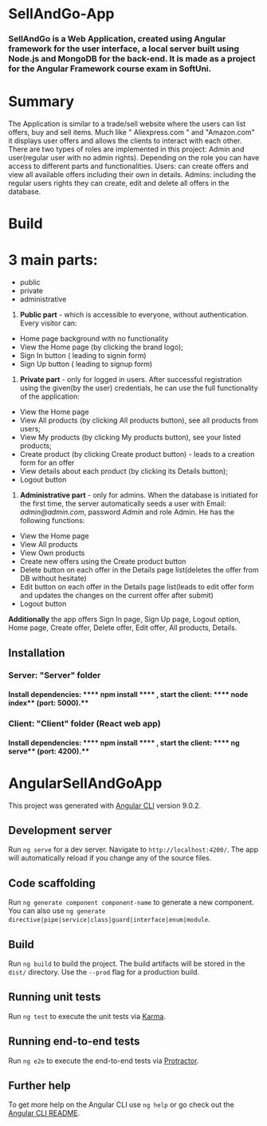 #
# SellAndGo-App

### SellAndGo is a Web Application, created using Angular framework for the user interface, a local server built using Node.js and MongoDB for the back-end. It is made as a project for the Angular Framework course exam in SoftUni.

##
# Summary

The Application  is similar to a trade/sell website where the users can list offers, buy and sell items. Much like &quot; Aliexpress.com &quot; and &quot;Amazon.com&quot; it displays user offers and allows the clients to interact with each other. There are two types of roles are implemented in this project: Admin and user(regular user with no admin rights). Depending on the role you can have access to different parts and functionalities. Users: can create offers and view all available offers including their own in details. Admins: including the regular users rights they can create, edit and delete all offers in the database.

##
# Build

# 3 main parts:

- public
- private
- administrative

1. **Public part** - which is accessible to everyone, without authentication. Every visitor can:

- Home page background with no functionality
- View the Home page (by clicking the brand logo);
- Sign In button ( leading to signin form)
- Sign Up button ( leading to signup form)

1. **Private part** - only for logged in users. After successful registration using the given(by the user) credentials, he can use the full functionality of the application:

- View the Home page
- View All products (by clicking All products button), see all products from users;
- View My products (by clicking My products button), see your listed products;
- Create product (by clicking Create product button) - leads to a creation form for an offer
- View details about each product (by clicking its Details button);
-  Logout button

1. **Administrative part** - only for admins. When the database is initiated for the first time, the server automatically seeds a user with Email: _admin@admin.com_, password _Admin_ and role Admin. He has the following functions:

- View the Home page
- View All products
- View Own products
- Create new offers using the Create product button
- Delete button on each offer in the Details page list(deletes the offer from DB without hesitate)
- Edit button on each offer in the Details page list(leads to edit offer form and updates the changes on the current offer after submit)
- Logout button



**Additionally**  the app offers Sign In page, Sign Up page, Logout option, Home page, Create offer, Delete offer, Edit offer, All products, Details.

## **Installation**

### **Server: &quot;Server&quot; folder**

#### **Install dependencies: **** npm install **** , start the client: **** node index**** (port: 5000).**

### **Client: &quot;Client&quot; folder (React web app)**

#### **Install dependencies: **** npm install **** , start the client: **** ng serve**** (port: 4200).**

# AngularSellAndGoApp

This project was generated with [Angular CLI](https://github.com/angular/angular-cli) version 9.0.2.

## Development server

Run `ng serve` for a dev server. Navigate to `http://localhost:4200/`. The app will automatically reload if you change any of the source files.

## Code scaffolding

Run `ng generate component component-name` to generate a new component. You can also use `ng generate directive|pipe|service|class|guard|interface|enum|module`.

## Build

Run `ng build` to build the project. The build artifacts will be stored in the `dist/` directory. Use the `--prod` flag for a production build.

## Running unit tests

Run `ng test` to execute the unit tests via [Karma](https://karma-runner.github.io).

## Running end-to-end tests

Run `ng e2e` to execute the end-to-end tests via [Protractor](http://www.protractortest.org/).

## Further help

To get more help on the Angular CLI use `ng help` or go check out the [Angular CLI README](https://github.com/angular/angular-cli/blob/master/README.md).













